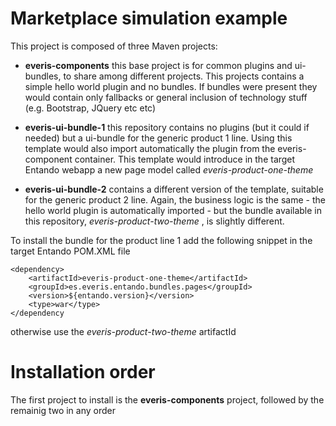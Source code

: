 Marketplace simulation example
==============================

This project is composed of three Maven projects:

 - **everis-components** this base project is for common plugins and ui-bundles, to share among different
 projects.
 This projects contains a simple hello world plugin and no bundles. If bundles were
 present they would  contain only fallbacks or general inclusion of technology stuff (e.g. Bootstrap, JQuery etc etc)

 - **everis-ui-bundle-1** this repository contains no plugins (but it could if needed) but a 
ui-bundle for the generic product 1 line.
Using this template would also import automatically the plugin from the everis-component container.
This template would introduce in the target Entando webapp a new page model called *everis-product-one-theme*

 - **everis-ui-bundle-2** contains a different version of the template, suitable for the generic product 2 line.
Again, the business logic is the same - the hello world plugin is automatically imported - but the bundle available in this repository, *everis-product-two-theme* , is slightly different.


To install the bundle for the product line 1 add the following snippet in the target
Entando POM.XML file

	<dependency>
		<artifactId>everis-product-one-theme</artifactId>
		<groupId>es.everis.entando.bundles.pages</groupId>
		<version>${entando.version}</version>
		<type>war</type>
	</dependency
	
otherwise use the *everis-product-two-theme* artifactId

Installation order
==================

The first project to install is the **everis-components** project, followed by the remainig two in any order 
